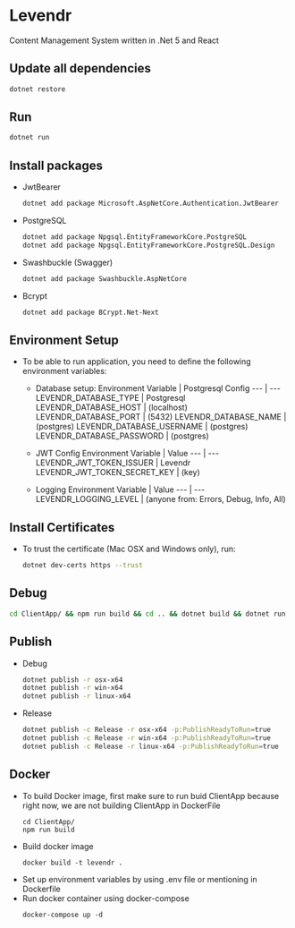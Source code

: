 # Levendr

Content Management System written in .Net 5 and React

## Update all dependencies

```bash
dotnet restore
```

## Run

```bash
dotnet run
```

## Install packages

- JwtBearer

  ```bash
  dotnet add package Microsoft.AspNetCore.Authentication.JwtBearer
  ```

- PostgreSQL

  ```bash
  dotnet add package Npgsql.EntityFrameworkCore.PostgreSQL
  dotnet add package Npgsql.EntityFrameworkCore.PostgreSQL.Design
  ```

- Swashbuckle (Swagger)

  ```bash
  dotnet add package Swashbuckle.AspNetCore
  ```

- Bcrypt
  ```bash
  dotnet add package BCrypt.Net-Next
  ```

## Environment Setup
- To be able to run application, you need to define the following environment variables:
  - Database setup:
    Environment Variable | Postgresql Config
    --- | --- 
    LEVENDR_DATABASE_TYPE | Postgresql
    LEVENDR_DATABASE_HOST | (localhost)
    LEVENDR_DATABASE_PORT | (5432)
    LEVENDR_DATABASE_NAME | (postgres)
    LEVENDR_DATABASE_USERNAME | (postgres)
    LEVENDR_DATABASE_PASSWORD | (postgres)

  - JWT Config
    Environment Variable | Value
    --- | ---    
    LEVENDR_JWT_TOKEN_ISSUER | Levendr
    LEVENDR_JWT_TOKEN_SECRET_KEY | (key)

  - Logging
    Environment Variable | Value
    --- | ---
    LEVENDR_LOGGING_LEVEL | (anyone from: Errors, Debug, Info, All)

## Install Certificates

- To trust the certificate (Mac OSX and Windows only), run:
  ```bash
  dotnet dev-certs https --trust
  ```

## Debug

```bash
cd ClientApp/ && npm run build && cd .. && dotnet build && dotnet run
```

## Publish

- Debug
  ```bash
  dotnet publish -r osx-x64
  dotnet publish -r win-x64
  dotnet publish -r linux-x64
  ```
- Release
  ```bash
  dotnet publish -c Release -r osx-x64 -p:PublishReadyToRun=true
  dotnet publish -c Release -r win-x64 -p:PublishReadyToRun=true
  dotnet publish -c Release -r linux-x64 -p:PublishReadyToRun=true
  ```

## Docker

- To build Docker image, first make sure to run buid ClientApp because right now, we are not building ClientApp in DockerFile
  ```
  cd ClientApp/
  npm run build
  ```
- Build docker image
  ```
  docker build -t levendr .
  ```
- Set up environment variables by using .env file or mentioning in Dockerfile
- Run docker container using docker-compose
  ```
  docker-compose up -d
  ```
  